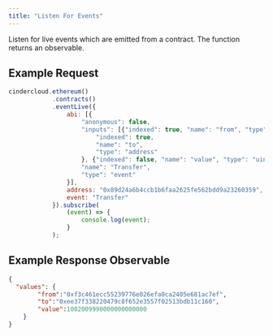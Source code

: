 ```yaml
---
title: "Listen For Events"
---
```


Listen for live events which are emitted from a contract. The function returns an observable.

## Example Request

```javascript
cindercloud.ethereum()
			.contracts()
			.eventLive({
				abi: [{
					"anonymous": false,
					"inputs": [{"indexed": true, "name": "from", "type": "address"}, {
						"indexed": true,
						"name": "to",
						"type": "address"
					}, {"indexed": false, "name": "value", "type": "uint256"}],
					"name": "Transfer",
					"type": "event"
				}],
				address: "0x89d24a6b4ccb1b6faa2625fe562bdd9a23260359",
				event: "Transfer"
			}).subscribe(
                (event) => {
                    console.log(event);
                }
            );
```

## Example Response Observable

```json
{
  "values": {
        "from":"0xf3c461ecc55239776e026efa0ca2405e681ac7ef",
        "to":"0xee37f338220479c8f652e3557f02513bdb11c160",
        "value":1002009990000000000000
    }
}
```